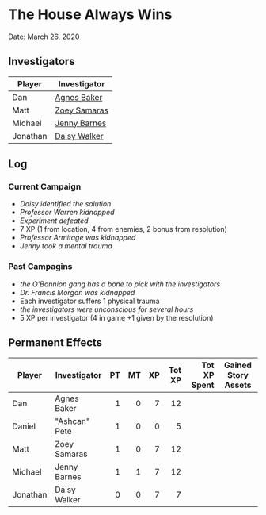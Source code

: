 # The House Always Wins

Date: March 26, 2020

## Investigators

| Player   | Investigator                                          |
| -------- | ----------------------------------------------------- |
| Dan      | [Agnes Baker](https://arkhamdb.com/deck/view/633203)  |
| Matt     | [Zoey Samaras](https://arkhamdb.com/deck/view/623424) |
| Michael  | [Jenny Barnes](https://arkhamdb.com/deck/view/617307) |
| Jonathan | [Daisy Walker]()                                      |

## Log

### Current Campaign

* *Daisy identified the solution*
* *Professor Warren kidnapped*
* *Experiment defeated*
* 7 XP (1 from location, 4 from enemies, 2 bonus from resolution)
* *Professor Armitage was kidnapped*
* *Jenny took a mental trauma*

### Past Campagins

* *the O'Bannion gang has a bone to pick with the investigators*
* *Dr. Francis Morgan was kidnapped*
* Each investigator suffers 1 physical trauma
* *the investigators were unconscious for several hours*
* 5 XP per investigator (4 in game +1 given by the resolution)

## Permanent Effects

| Player   | Investigator  |   PT |   MT |   XP | Tot XP | Tot XP Spent | Gained Story Assets |
| -------- | ------------- | ---: | ---: | ---: | -----: | -----------: | ------------------- |
| Dan      | Agnes Baker   |    1 |    0 |    7 |     12 |              |                     |
| Daniel   | "Ashcan" Pete |    1 |    0 |    0 |      5 |              |                     |
| Matt     | Zoey Samaras  |    1 |    0 |    7 |     12 |              |                     |
| Michael  | Jenny Barnes  |    1 |    1 |    7 |     12 |              |                     |
| Jonathan | Daisy Walker  |    0 |    0 |    7 |      7 |              |                     |

